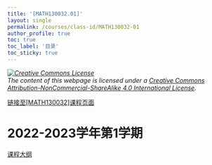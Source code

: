 ```yaml
---
title: '[MATH130032.01]'
layout: single
permalink: /courses/class-id/MATH130032-01
author_profile: true
toc: true
toc_label: '目录'
toc_sticky: true
---
```


<div class='notice--warning'>
	<p><i><a rel='license' href='http://creativecommons.org/licenses/by-nc-sa/4.0/'><img alt='Creative Commons License' style='border-width:0' src='https://i.creativecommons.org/l/by-nc-sa/4.0/88x31.png' /></a><br /> The content of this webpage is licensed under a <a rel='license' href='http://creativecommons.org/licenses/by-nc-sa/4.0/'>Creative Commons Attribution-NonCommercial-ShareAlike 4.0 International License</a>.</i></p>
</div>

<a href='https://fdu-math.github.io/courses/MATH130032'>链接至[MATH130032]课程页面<a>

# 2022-2023学年第1学期

<a href='https://fdu-math.github.io/courses/syllabus/MATH130032.01-2022-2023-1 (Encrypted).pdf'>课程大纲</a>
